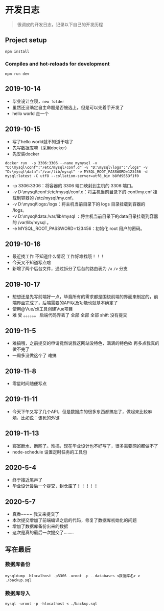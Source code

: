 # 开发日志

> 很调皮的开发日志，记录以下自己的开发历程

## Project setup

```shell
npm install
```

### Compiles and hot-reloads for development

```shell
npm run dev
```

## 2019-10-14

- 毕业设计立项，`new folder`
- 虽然还没确定自主命题是否被选上，但是可以先着手开发了
- hello world 走一个

## 2019-10-15

- 写了hello world就不知道干啥了
- 先写数据库嘛（采用docker）
- 先安装docker

``` shell
docker run  -p 3306:3306 --name mymysql -v "D:\mysql\conf":"/etc/mysql/conf.d" -v "D:\mysql\logs":"/logs" -v "D:\mysql\data":"/var/lib/mysql" -e MYSQL_ROOT_PASSWORD=123456 -d mysql:latest -C utf8 --collation-server=utf8_bin b8fd9553f1f0
```

- -p 3306:3306：将容器的 3306 端口映射到主机的 3306 端口。
- -v D:\mysql\conf:/etc/mysql/conf.d：将主机当前目录下的 conf/my.cnf 挂载到容器的 /etc/mysql/my.cnf。
- -v D:\mysql\logs:/logs：将主机当前目录下的 logs 目录挂载到容器的 /logs。
- -v D:\mysql\data:/var/lib/mysql ：将主机当前目录下的data目录挂载到容器的 /var/lib/mysql 。
- -e MYSQL_ROOT_PASSWORD=123456：初始化 root 用户的密码。

## 2019-10-16

- 最近找工作 不知道什么情况   工作好难找哦！！！
- 今天又不知道写点啥
- 新增了两个后台文件，通过拆分了后台的路由表为  `/a`   `/v` 分支

## 2019-10-17

- 想想还是先写前端好一点，毕竟所有的需求都是围绕前端的界面来制定的，前端界面完成了，后端需要的API以及功能也就基本确定了
- 使用@Vue/cli工具创建Vue项目
- 难  受    。。。。。。        后端代码弄丢了     全部   全部   全部    shift  没有提交

## 2019-11-5

- 难搞哦，之前提交的申请竟然说我这网站没特色，满满的特色欸    再多点我真的做不完了
- 一周多没做这个了   难搞

## 2019-11-8

- 零星时间随便写点

## 2019-11-11

- 今天下午又写了几个API，但是数据库的很多东西都搞忘了，做起来比较麻烦，比如说：该死的外键

## 2019-11-13

- 寝室断水、断网了。难搞，现在毕业设计也不好写了，很多需要网的都做不了
- node-schedule  设置定时任务的工具包

## 2020-5-4

- 终于接近尾声了
- 毕业设计最后一个提交，封仓库了！！！！！

## 2020-5-7

- 真香~~~~ 我又来提交了
- 本次提交增加了前端编译之后的代码，修复了数据库初始化的问题
- 增加了数据库备份出来的数据
- 这次是真的最后一次提交了........

## 写在最后

### 数据库备份

```shell
mysqldump -hlocalhost -p3306 -uroot -p --databases <数据库名> > ./backup.sql
```

### 数据库导入

```shell
mysql -uroot -p -hlocalhost < ./backup.sql
```
